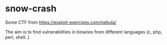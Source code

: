 # snow-crash
Some CTF from https://exploit-exercises.com/nebula/ 

The aim is to find vulnerabilities in binaries from different languages (c, php, perl, shell..)
